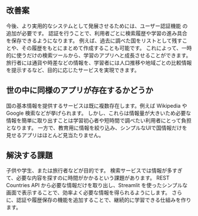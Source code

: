 ## 改善案
今後、より実用的なシステムとして発展させるためには、ユーザー認証機能 の追加が必要です。
認証を行うことで、利用者ごとに検索履歴や学習の進み具合を保存できるようになります。
例えば、過去に調べた国をリストとして残すことや、その履歴をもとにまとめて作成することも可能です。
これによって、一時的に使うだけの検索ツールから、学習のアプリへと成長させることができます。
旅行者には通貨や時差などの情報を、学習者には人口推移や地域ごとの比較情報を提示するなど、目的に応じたサービスを実現できます。

## 世の中に同様のアプリが存在するかどうか
国の基本情報を提供するサービスは既に複数存在します。例えば Wikipedia や Google 検索などが挙げられます。
しかし、これらは情報量が大きいため必要な情報を簡単に取り出すことは学習初心者や短時間で調べたい利用者にとって負担となります。
一方で、教育用に情報を絞り込み、シンプルなUIで国情報だけを見せるアプリはほとんど見当たりません。

## 解決する課題
子供や学生、または旅行者などが目的です。
検索サービスでは情報が多すぎて、必要な内容を探すのに時間がかかるという課題があります。
REST Countries API から必要な情報だけを取り出し、Streamlit を使ったシンプルな画面で表示することで、効率よく必要な情報を得られるようにします。
さらに、認証や履歴保存の機能を追加することで、継続的に学習できる仕組みを作ります。

